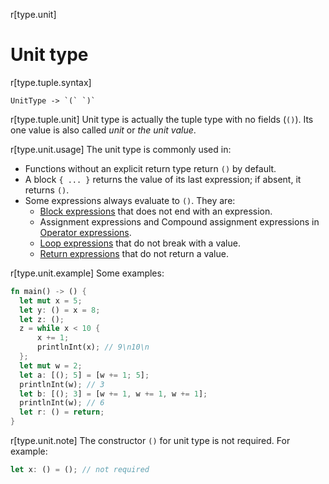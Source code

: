 r[type.unit]
# Unit type

r[type.tuple.syntax]
```grammar,types
UnitType -> `(` `)`
```

r[type.tuple.unit]
Unit type is actually the tuple type with no fields (`()`).
Its one value is also called *unit* or *the unit value*.

r[type.unit.usage]
The unit type is commonly used in:
- Functions without an explicit return type return `()` by default.
- A block `{ ... }` returns the value of its last expression; if absent, it returns `()`.
- Some expressions always evaluate to `()`. They are:
  - [Block expressions](../expressions/block-expr.md) that does not end with an expression.
  - Assignment expressions and Compound assignment expressions in [Operator expressions](../expressions/operator-expr.md#assignment-expressions).
  - [Loop expressions](../expressions/loop-expr.md) that do not break with a value.
  - [Return expressions](../expressions/return-expr.md) that do not return a value.

r[type.unit.example]
Some examples:
```rust
fn main() -> () {
  let mut x = 5;    
  let y: () = x = 8;
  let z: ();
  z = while x < 10 {
      x += 1;
      printlnInt(x); // 9\n10\n
  };
  let mut w = 2;
  let a: [(); 5] = [w += 1; 5];
  printlnInt(w); // 3
  let b: [(); 3] = [w += 1, w += 1, w += 1];
  printlnInt(w); // 6
  let r: () = return;
}
```

r[type.unit.note]
The constructor `()` for unit type is not required. For example:
```rust
let x: () = (); // not required
```
